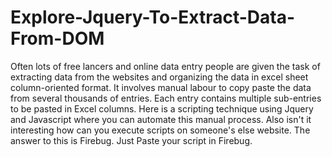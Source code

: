 Explore-Jquery-To-Extract-Data-From-DOM
=======================================

Often lots of free lancers and online data entry people are given the task of extracting data from the websites and organizing the data in excel sheet column-oriented format. It involves manual labour to copy paste the data from several thousands of entries. Each entry contains multiple sub-entries to be pasted in Excel columns. Here is a  scripting technique using Jquery and Javascript where you can automate this manual process. Also isn't it interesting how can you execute scripts on someone's else website. The answer to this is Firebug. Just Paste your script in Firebug.
